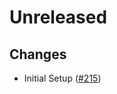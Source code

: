 # Unreleased
## Changes
- Initial Setup ([\#215](https://github.com/forbole/big-dipper-2.0-cosmos/issues/215))
